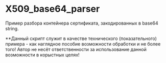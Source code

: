 X509_base64_parser
=============

Пример разбора контейнера сертификата, закодированных в base64 string.

**Данный скрипт служит в качестве технического (показательного) примера - как наглядное пособие возможности обработки и не более того!
Автор не несёт ответственности за использование данной возможности в корыстных целях!
